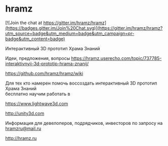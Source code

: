 # hramz

[![Join the chat at https://gitter.im/hramz/hramz](https://badges.gitter.im/Join%20Chat.svg)](https://gitter.im/hramz/hramz?utm_source=badge&utm_medium=badge&utm_campaign=pr-badge&utm_content=badge)

Интерактивный 3D прототип Храма Знаний

Идеи, предложения, вопросы
https://hramz.userecho.com/topic/737785-interaktivnyij-3d-prototip-hrama-znanij/

https://github.com/hramz/hramz/wiki

Для тех кто намерен помочь воссоздать интерактивный 3D прототип Храма Знаний  
бесплатно научим работать в

https://www.lightwave3d.com

http://unity3d.com

Информация для девелоперов, подрядчиков, инвесторов по запросу на hramzru@mail.ru

http://hramz.ru
